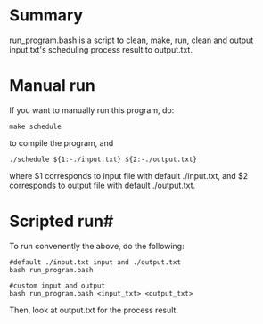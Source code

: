 # Summary
run_program.bash is a script to clean, make, run, clean and output input.txt's 
scheduling process result to output.txt.

# Manual run
If you want to manually run this program, do:
```
make schedule
```
to compile the program, and
```
./schedule ${1:-./input.txt} ${2:-./output.txt}
```
where $1 corresponds to input file with default ./input.txt, and 
$2 corresponds to output file with default ./output.txt.

# Scripted run#
To run convenently the above, do the following:
```
#default ./input.txt input and ./output.txt
bash run_program.bash

#custom input and output
bash run_program.bash <input_txt> <output_txt>
```
Then, look at output.txt for the process result.